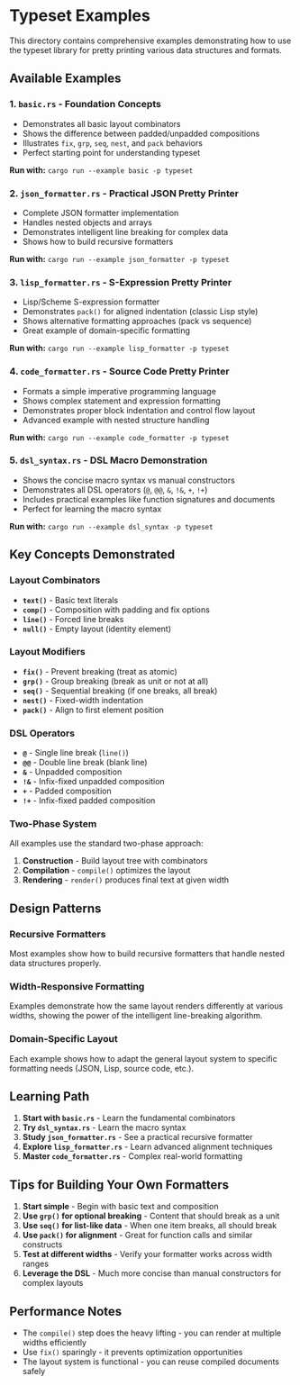 # Typeset Examples

This directory contains comprehensive examples demonstrating how to use the typeset library for pretty printing various data structures and formats.

## Available Examples

### 1. `basic.rs` - Foundation Concepts
- Demonstrates all basic layout combinators
- Shows the difference between padded/unpadded compositions
- Illustrates `fix`, `grp`, `seq`, `nest`, and `pack` behaviors
- Perfect starting point for understanding typeset

**Run with:** `cargo run --example basic -p typeset`

### 2. `json_formatter.rs` - Practical JSON Pretty Printer
- Complete JSON formatter implementation
- Handles nested objects and arrays
- Demonstrates intelligent line breaking for complex data
- Shows how to build recursive formatters

**Run with:** `cargo run --example json_formatter -p typeset`

### 3. `lisp_formatter.rs` - S-Expression Pretty Printer  
- Lisp/Scheme S-expression formatter
- Demonstrates `pack()` for aligned indentation (classic Lisp style)
- Shows alternative formatting approaches (pack vs sequence)
- Great example of domain-specific formatting

**Run with:** `cargo run --example lisp_formatter -p typeset`

### 4. `code_formatter.rs` - Source Code Pretty Printer
- Formats a simple imperative programming language
- Shows complex statement and expression formatting
- Demonstrates proper block indentation and control flow layout
- Advanced example with nested structure handling

**Run with:** `cargo run --example code_formatter -p typeset`

### 5. `dsl_syntax.rs` - DSL Macro Demonstration
- Shows the concise macro syntax vs manual constructors
- Demonstrates all DSL operators (`@`, `@@`, `&`, `!&`, `+`, `!+`)
- Includes practical examples like function signatures and documents
- Perfect for learning the macro syntax

**Run with:** `cargo run --example dsl_syntax -p typeset`

## Key Concepts Demonstrated

### Layout Combinators
- **`text()`** - Basic text literals
- **`comp()`** - Composition with padding and fix options
- **`line()`** - Forced line breaks
- **`null()`** - Empty layout (identity element)

### Layout Modifiers
- **`fix()`** - Prevent breaking (treat as atomic)
- **`grp()`** - Group breaking (break as unit or not at all)
- **`seq()`** - Sequential breaking (if one breaks, all break)
- **`nest()`** - Fixed-width indentation
- **`pack()`** - Align to first element position

### DSL Operators
- **`@`** - Single line break (`line()`)
- **`@@`** - Double line break (blank line)
- **`&`** - Unpadded composition
- **`!&`** - Infix-fixed unpadded composition
- **`+`** - Padded composition
- **`!+`** - Infix-fixed padded composition

### Two-Phase System
All examples use the standard two-phase approach:
1. **Construction** - Build layout tree with combinators
2. **Compilation** - `compile()` optimizes the layout
3. **Rendering** - `render()` produces final text at given width

## Design Patterns

### Recursive Formatters
Most examples show how to build recursive formatters that handle nested data structures properly.

### Width-Responsive Formatting
Examples demonstrate how the same layout renders differently at various widths, showing the power of the intelligent line-breaking algorithm.

### Domain-Specific Layout
Each example shows how to adapt the general layout system to specific formatting needs (JSON, Lisp, source code, etc.).

## Learning Path

1. **Start with `basic.rs`** - Learn the fundamental combinators
2. **Try `dsl_syntax.rs`** - Learn the macro syntax  
3. **Study `json_formatter.rs`** - See a practical recursive formatter
4. **Explore `lisp_formatter.rs`** - Learn advanced alignment techniques
5. **Master `code_formatter.rs`** - Complex real-world formatting

## Tips for Building Your Own Formatters

1. **Start simple** - Begin with basic text and composition
2. **Use `grp()` for optional breaking** - Content that should break as a unit
3. **Use `seq()` for list-like data** - When one item breaks, all should break
4. **Use `pack()` for alignment** - Great for function calls and similar constructs
5. **Test at different widths** - Verify your formatter works across width ranges
6. **Leverage the DSL** - Much more concise than manual constructors for complex layouts

## Performance Notes

- The `compile()` step does the heavy lifting - you can render at multiple widths efficiently
- Use `fix()` sparingly - it prevents optimization opportunities
- The layout system is functional - you can reuse compiled documents safely